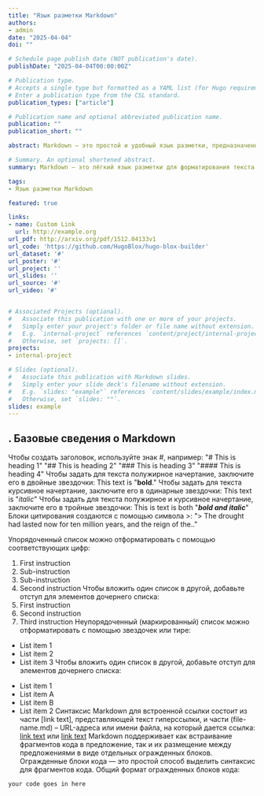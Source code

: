```yaml
---
title: "Язык разметки Markdown"
authors:
- admin
date: "2025-04-04"
doi: ""

# Schedule page publish date (NOT publication's date).
publishDate: "2025-04-04T00:00:00Z"

# Publication type.
# Accepts a single type but formatted as a YAML list (for Hugo requirements).
# Enter a publication type from the CSL standard.
publication_types: ["article"]

# Publication name and optional abbreviated publication name.
publication: ""
publication_short: ""

abstract: Markdown — это простой и удобный язык разметки, предназначенный для форматирования текста. Он позволяет быстро создавать структурированные документы с помощью легко читаемого синтаксиса. Широко используется для написания README-файлов, документации и веб-контента..

# Summary. An optional shortened abstract.
summary: Markdown — это лёгкий язык разметки для форматирования текста с простым синтаксисом. Он часто используется в документации, блогах и README-файлах.

tags:
- Язык разметки Markdown

featured: true

links:
- name: Custom Link
  url: http://example.org
url_pdf: http://arxiv.org/pdf/1512.04133v1
url_code: 'https://github.com/HugoBlox/hugo-blox-builder'
url_dataset: '#'
url_poster: '#'
url_project: ''
url_slides: ''
url_source: '#'
url_video: '#'


# Associated Projects (optional).
#   Associate this publication with one or more of your projects.
#   Simply enter your project's folder or file name without extension.
#   E.g. `internal-project` references `content/project/internal-project/index.md`.
#   Otherwise, set `projects: []`.
projects:
- internal-project

# Slides (optional).
#   Associate this publication with Markdown slides.
#   Simply enter your slide deck's filename without extension.
#   E.g. `slides: "example"` references `content/slides/example/index.md`.
#   Otherwise, set `slides: ""`.
slides: example
---
```


## . Базовые сведения о Markdown
Чтобы создать заголовок, используйте знак #, например:
"# This is heading 1"
"## This is heading 2"
"### This is heading 3"
"#### This is heading 4"
Чтобы задать для текста полужирное начертание, заключите его в двойные звездочки:
This text is "**bold**."
Чтобы задать для текста курсивное начертание, заключите его в одинарные звездочки:
This text is "*italic*"
Чтобы задать для текста полужирное и курсивное начертание, заключите его в тройные
звездочки:
This is text is both "***bold and italic***"
Блоки цитирования создаются с помощью символа >:
"> The drought had lasted now for ten million years, and the reign of the.."

Упорядоченный список можно отформатировать с помощью соответствующих цифр:
1. First instruction
1. Sub-instruction
1. Sub-instruction
1. Second instruction
Чтобы вложить один список в другой, добавьте отступ для элементов дочернего списка:
1. First instruction
1. Second instruction
1. Third instruction
Неупорядоченный (маркированный) список можно отформатировать с помощью звездочек или тире:
* List item 1
* List item 2
* List item 3
Чтобы вложить один список в другой, добавьте отступ для элементов дочернего списка:
- List item 1
- List item A
- List item B
- List item 2
Синтаксис Markdown для встроенной ссылки состоит из части [link text], представляющей текст гиперссылки, и части (file-name.md) – URL-адреса или имени файла, на который
дается ссылка:
[link text](file-name.md)
или
[link text](http://example.com/ "Необязательная подсказка")
Markdown поддерживает как встраивание фрагментов кода в предложение, так и их размещение между предложениями в виде отдельных огражденных блоков. Огражденные блоки
кода — это простой способ выделить синтаксис для фрагментов кода. Общий формат огражденных блоков кода:
``` language
your code goes in here